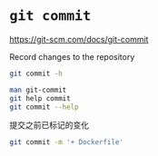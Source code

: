# `git commit`

<https://git-scm.com/docs/git-commit>

Record changes to the repository

```bash
git commit -h

man git-commit
git help commit
git commit --help
```

提交之前已标记的变化

```bash
git commit -m '+ Dockerfile'
```
